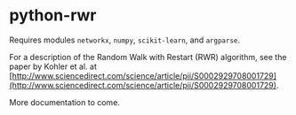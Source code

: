 # python-rwr

Requires modules `networkx`, `numpy`, `scikit-learn`, and `argparse`.

For a description of the Random Walk with Restart (RWR) algorithm, see the paper by Kohler et al. at [http://www.sciencedirect.com/science/article/pii/S0002929708001729](http://www.sciencedirect.com/science/article/pii/S0002929708001729).

More documentation to come.
